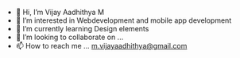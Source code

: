 - 👋 Hi, I’m Vijay Aadhithya M
- 👀 I’m interested in Webdevelopment and mobile app development
- 🌱 I’m currently learning Design elements
- 💞️ I’m looking to collaborate on ...
- 📫 How to reach me ... m.vijayaadhithya@gmail.com

<!---
vijayaadhithya2019rit/vijayaadhithya2019rit is a ✨ special ✨ repository because its `README.md` (this file) appears on your GitHub profile.
You can click the Preview link to take a look at your changes.
--->
